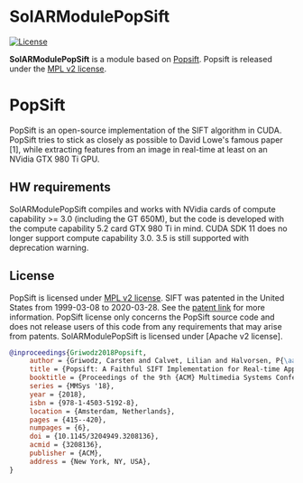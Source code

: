 # SolARModulePopSift

[![License](https://img.shields.io/github/license/SolARFramework/SolARModuleOpenGV?style=flat-square&label=License)](https://www.apache.org/licenses/LICENSE-2.0)

**SolARModulePopSift** is a module based on [Popsift](https://github.com/alicevision/popsift). Popsift is released under the [MPL v2 license](https://www.freebsd.org/internal/software-license.html).

# PopSift
PopSift is an open-source implementation of the SIFT algorithm in CUDA. PopSift tries to stick as closely as possible to David Lowe's famous paper [1], while extracting features from an image in real-time at least on an NVidia GTX 980 Ti GPU.

## HW requirements

SolARModulePopSift compiles and works with NVidia cards of compute capability >= 3.0 (including the GT 650M), but the code is developed with the compute capability 5.2 card GTX 980 Ti in mind.
CUDA SDK 11 does no longer support compute capability 3.0. 3.5 is still supported with deprecation warning.

## License

PopSift is licensed under [MPL v2 license](COPYING.md).
SIFT was patented in the United States from 1999-03-08 to 2020-03-28. See the [patent link](https://patents.google.com/patent/US6711293B1/en) for more information.
PopSift license only concerns the PopSift source code and does not release users of this code from any requirements that may arise from patents.
SolARModulePopSift is licensed under [Apache v2 license].

```bibtex
@inproceedings{Griwodz2018Popsift,
	 author = {Griwodz, Carsten and Calvet, Lilian and Halvorsen, P{\aa}l},
	 title = {Popsift: A Faithful SIFT Implementation for Real-time Applications},
	 booktitle = {Proceedings of the 9th {ACM} Multimedia Systems Conference},
	 series = {MMSys '18},
	 year = {2018},
	 isbn = {978-1-4503-5192-8},
	 location = {Amsterdam, Netherlands},
	 pages = {415--420},
	 numpages = {6},
	 doi = {10.1145/3204949.3208136},
	 acmid = {3208136},
	 publisher = {ACM},
	 address = {New York, NY, USA},
}
```